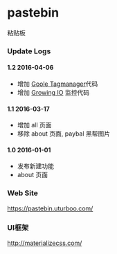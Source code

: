 # pastebin
粘贴板

### Update Logs

#### 1.2 2016-04-06
- 增加 [Goole Tagmanager][tagmanager]代码
- 增加 [Growing IO][gio] 监控代码

#### 1.1 2016-03-17
- 增加 all 页面
- 移除 about 页面, paybal 黑帮图片

#### 1.0 2016-01-01
- 发布新建功能
- about 页面

### Web Site
https://pastebin.uturboo.com/

### UI框架
http://materializecss.com/

[tagmanager]: https://tagmanager.google.com/
[gio]: https://www.growingio.com
